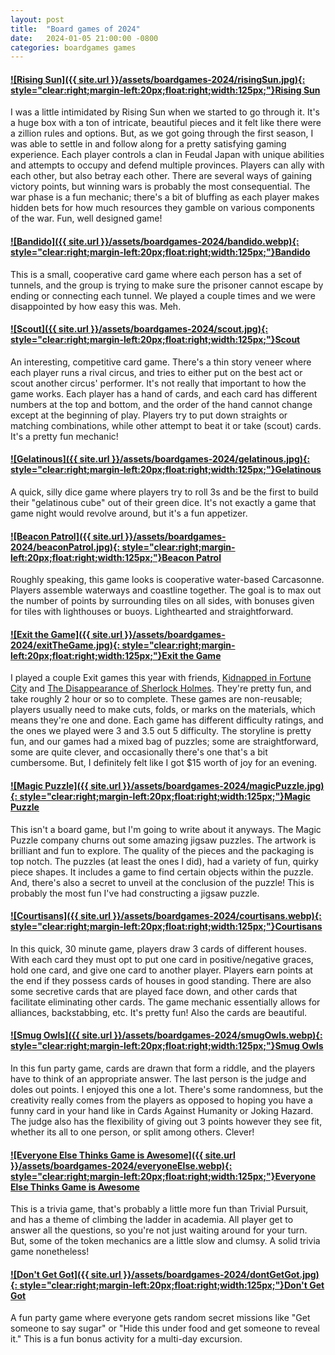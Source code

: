 ```yaml
---
layout: post
title:  "Board games of 2024"
date:   2024-01-05 21:00:00 -0800
categories: boardgames games
---
```




#### [![Rising Sun]({{ site.url }}/assets/boardgames-2024/risingSun.jpg){: style="clear:right;margin-left:20px;float:right;width:125px;"}](https://www.amazon.com/dp/B076PDV9KR/)[Rising Sun](https://www.amazon.com/dp/B076PDV9KR/)

I was a little intimidated by Rising Sun when we started to go through it. It's a huge box with a ton of intricate, beautiful pieces and it felt like there were a zillion rules and options. But, as we got going through the first season, I was able to settle in and follow along for a pretty satisfying gaming experience. Each player controls a clan in Feudal Japan with unique abilities and attempts to occupy and defend multiple provinces. Players can ally with each other, but also betray each other. There are several ways of gaining victory points, but winning wars is probably the most consequential. The war phase is a fun mechanic; there's a bit of bluffing as each player makes hidden bets for how much resources they gamble on various components of the war. Fun, well designed game!


#### [![Bandido]({{ site.url }}/assets/boardgames-2024/bandido.webp){: style="clear:right;margin-left:20px;float:right;width:125px;"}](https://boardgamegeek.com/boardgame/191925/bandido)[Bandido](https://boardgamegeek.com/boardgame/191925/bandido)
This is a small, cooperative card game where each person has a set of tunnels, and the group is trying to make sure the prisoner cannot escape by ending or connecting each tunnel. We played a couple times and we were disappointed by how easy this was. Meh.


#### [![Scout]({{ site.url }}/assets/boardgames-2024/scout.jpg){: style="clear:right;margin-left:20px;float:right;width:125px;"}](https://www.amazon.com/dp/B09Q99T87T/)[Scout](https://www.amazon.com/dp/B09Q99T87T/)
An interesting, competitive card game. There's a thin story veneer where each player runs a rival circus, and tries to either put on the best act or scout another circus' performer. It's not really that important to how the game works. Each player has a hand of cards, and each card has different numbers at the top and bottom, and the order of the hand cannot change except at the beginning of play. Players try to put down straights or matching combinations, while other attempt to beat it or take (scout) cards. It's a pretty fun mechanic! 


#### [![Gelatinous]({{ site.url }}/assets/boardgames-2024/gelatinous.jpg){: style="clear:right;margin-left:20px;float:right;width:125px;"}](https://www.amazon.com/dp/B09M8ZPDZ9/)[Gelatinous](https://www.amazon.com/dp/B09M8ZPDZ9/)
A quick, silly dice game where players try to roll 3s and be the first to build their "gelatinous cube" out of their green dice. It's not exactly a game that game night would revolve around, but it's a fun appetizer. 


#### [![Beacon Patrol]({{ site.url }}/assets/boardgames-2024/beaconPatrol.jpg){: style="clear:right;margin-left:20px;float:right;width:125px;"}](https://www.amazon.com/dp/B0C6NPQ7B1/)[Beacon Patrol](https://www.amazon.com/dp/B0C6NPQ7B1/)

Roughly speaking, this game looks is cooperative water-based Carcasonne. Players assemble waterways and coastline together. The goal is to max out the number of points by surrounding tiles on all sides, with bonuses given for tiles with lighthouses or buoys. Lighthearted and straightforward.


#### [![Exit the Game]({{ site.url }}/assets/boardgames-2024/exitTheGame.jpg){: style="clear:right;margin-left:20px;float:right;width:125px;"}](https://www.amazon.com/dp/B08TX1HTT5/)[Exit the Game](https://www.amazon.com/dp/B08TX1HTT5/)

I played a couple Exit games this year with friends, [Kidnapped in Fortune City](https://www.amazon.com//dp/B08TX1HTT5) and [The Disappearance of Sherlock Holmes](https://www.amazon.com//dp/B0BSHJBWRJ). They're pretty fun, and take roughly 2 hour or so to complete. These games are non-reusable; players usually need to make cuts, folds, or marks on the materials, which means they're one and done. Each game has different difficulty ratings, and the ones we played were 3 and 3.5 out 5 difficulty. The storyline is pretty fun, and our games had a mixed bag of puzzles; some are straightforward, some are quite clever, and occasionally there's one that's a bit cumbersome. But, I definitely felt like I got $15 worth of joy for an evening. 

#### [![Magic Puzzle]({{ site.url }}/assets/boardgames-2024/magicPuzzle.jpg){: style="clear:right;margin-left:20px;float:right;width:125px;"}](https://www.amazon.com/dp/B098YWXXV7/)[Magic Puzzle](https://www.amazon.com/dp/B098YWXXV7/)

This isn't a board game, but I'm going to write about it anyways. The Magic Puzzle company churns out some amazing jigsaw puzzles. The artwork is brilliant and fun to explore. The quality of the pieces and the packaging is top notch. The puzzles (at least the ones I did), had a variety of fun, quirky piece shapes. It includes a game to find certain objects within the puzzle. And, there's also a secret to unveil at the conclusion of the puzzle! This is probably the most fun I've had constructing a jigsaw puzzle.

#### [![Courtisans]({{ site.url }}/assets/boardgames-2024/courtisans.webp){: style="clear:right;margin-left:20px;float:right;width:125px;"}](https://www.amazon.com/dp/B098YWXXV7/)[Courtisans](https://www.amazon.com/dp/B098YWXXV7/)

In this quick, 30 minute game, players draw 3 cards of different houses. With each card they must opt to put one card in positive/negative graces, hold one card, and give one card to another player. Players earn points at the end if they possess cards of houses in good standing. There are also some secretive cards that are played face down, and other cards that facilitate eliminating other cards. The game mechanic essentially allows for alliances, backstabbing, etc. It's pretty fun! Also the cards are beautiful. 


#### [![Smug Owls]({{ site.url }}/assets/boardgames-2024/smugOwls.webp){: style="clear:right;margin-left:20px;float:right;width:125px;"}](https://boardgamegeek.com/boardgame/393343/smug-owls)[Smug Owls](https://boardgamegeek.com/boardgame/393343/smug-owls)

In this fun party game, cards are drawn that form a riddle, and the players have to think of an appropriate answer. The last person is the judge and doles out points. I enjoyed this one a lot. There's some randomness, but the creativity really comes from the players as opposed to hoping you have a funny card in your hand like in Cards Against Humanity or Joking Hazard. The judge also has the flexibility of giving out 3 points however they see fit, whether its all to one person, or split among others. Clever!


#### [![Everyone Else Thinks Game is Awesome]({{ site.url }}/assets/boardgames-2024/everyoneElse.webp){: style="clear:right;margin-left:20px;float:right;width:125px;"}](https://boardgamegeek.com/image/6331414/everyone-else-thinks-this-game-is-awesome)[Everyone Else Thinks Game is Awesome](https://boardgamegeek.com/image/6331414/everyone-else-thinks-this-game-is-awesome)

This is a trivia game, that's probably a little more fun than Trivial Pursuit, and has a theme of climbing the ladder in academia. All player get to answer all the questions, so you're not just waiting around for your turn. But, some of the token mechanics are a little slow and clumsy. A solid trivia game nonetheless!



#### [![Don't Get Got]({{ site.url }}/assets/boardgames-2024/dontGetGot.jpg){: style="clear:right;margin-left:20px;float:right;width:125px;"}](https://www.amazon.com/dp/B093QH1TRH/)[Don't Get Got](https://www.amazon.com/dp/B093QH1TRH/)

A fun party game where everyone gets random secret missions like "Get someone to say sugar" or "Hide this under food and get someone to reveal it." This is a fun bonus activity for a multi-day excursion.


